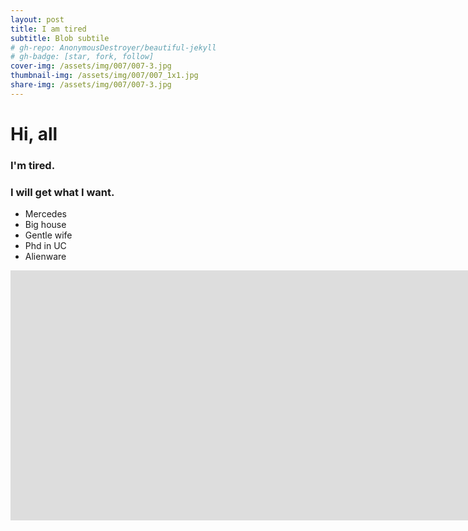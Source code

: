 ```yaml
---
layout: post
title: I am tired
subtitle: Blob subtile
# gh-repo: AnonymousDestroyer/beautiful-jekyll
# gh-badge: [star, fork, follow]
cover-img: /assets/img/007/007-3.jpg
thumbnail-img: /assets/img/007/007_1x1.jpg
share-img: /assets/img/007/007-3.jpg
---
```


# Hi, all

### I'm tired.

### I will get what I want.

* Mercedes 
* Big house
* Gentle wife
* Phd in UC
* Alienware

<iframe src="https://player.vimeo.com/video/130651859?autoplay=1" scrolling="no" border="0" frameborder="no" framespacing="0" allowfullscreen="true" width="2000px" height="400px" > </iframe>

